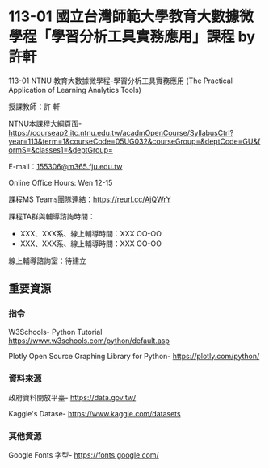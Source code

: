 # 113-01 國立台灣師範大學教育大數據微學程「學習分析工具實務應用」課程 by 許軒
113-01 NTNU 教育大數據微學程-學習分析工具實務應用 (The Practical Application of Learning Analytics Tools)

授課教師：許 軒

NTNU本課程大綱頁面- <https://courseap2.itc.ntnu.edu.tw/acadmOpenCourse/SyllabusCtrl?year=113&term=1&courseCode=05UG032&courseGroup=&deptCode=GU&formS=&classes1=&deptGroup=>

E-mail：155306@m365.fju.edu.tw

Online Office Hours: Wen 12-15

課程MS Teams團隊連結：https://reurl.cc/AjQWrY

課程TA群與輔導諮詢時間：

  * XXX、XXX系、線上輔導時間：XXX OO-OO
  * XXX、XXX系、線上輔導時間：XXX OO-OO
  
  線上輔導諮詢室：待建立








## 重要資源
### 指令

W3Schools- Python Tutorial <https://www.w3schools.com/python/default.asp>

Plotly Open Source Graphing Library for Python- <https://plotly.com/python/>



### 資料來源
政府資料開放平臺- <https://data.gov.tw/>

Kaggle's Datase- <https://www.kaggle.com/datasets>

### 其他資源
Google Fonts 字型- <https://fonts.google.com/>
